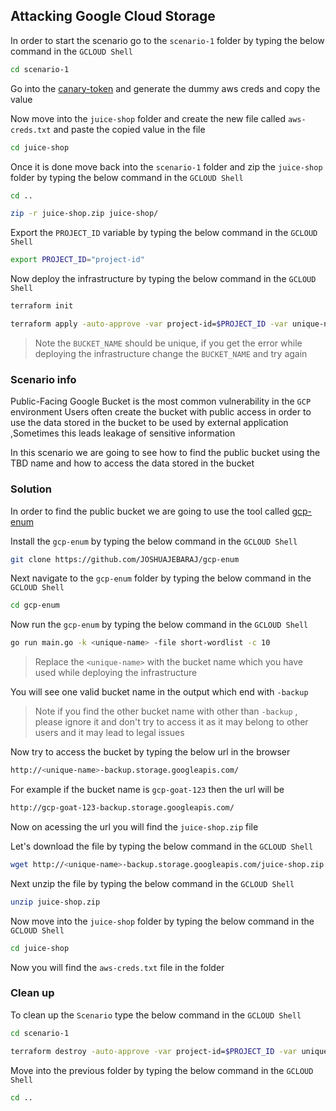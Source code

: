 ## Attacking Google Cloud Storage

In order to start the scenario go to the `scenario-1` folder by typing the below command in the `GCLOUD Shell`

``` bash
cd scenario-1
```

Go into the [canary-token](https://canarytokens.org/generate#) and generate the dummy aws creds and copy the value 

Now move into the `juice-shop` folder and create the new file called `aws-creds.txt` and paste the copied value in the file 

``` bash
cd juice-shop
```

Once it is done move back into the `scenario-1` folder and zip the `juice-shop` folder by typing the below command in the `GCLOUD Shell`

```bash
cd ..
```
``` bash
zip -r juice-shop.zip juice-shop/
```
Export the `PROJECT_ID` variable by typing the below command in the `GCLOUD Shell`

``` bash
export PROJECT_ID="project-id"
```

Now deploy the infrastructure by typing the below command in the `GCLOUD Shell`

``` bash
terraform init
```

```bash
terraform apply -auto-approve -var project-id=$PROJECT_ID -var unique-name=<BUCKET_NAME>
```

> Note the `BUCKET_NAME` should be unique, if you get the error while deploying the infrastructure change the `BUCKET_NAME` and try again


### Scenario info

Public-Facing Google Bucket is the most common vulnerability in the `GCP` environment Users often create the bucket with public access in order to use the data stored in the bucket to be used by external application ,Sometimes this leads leakage of sensitive information

In this scenario we are going to see how to find the public bucket using the TBD name and how to access the data stored in the bucket 


### Solution 
In order to find the public bucket we are going to use the tool called [gcp-enum](https://github.com/JOSHUAJEBARAJ/gcp-enum)


Install the `gcp-enum` by typing the below command in the `GCLOUD Shell`

``` bash
git clone https://github.com/JOSHUAJEBARAJ/gcp-enum
```

Next navigate to the `gcp-enum` folder by typing the below command in the `GCLOUD Shell`

``` bash
cd gcp-enum
```

Now run the `gcp-enum` by typing the below command in the `GCLOUD Shell`

``` bash
go run main.go -k <unique-name> -file short-wordlist -c 10
```

> Replace the `<unique-name>` with the bucket name which you have used while deploying the infrastructure

You will see one valid bucket name in the output which end with `-backup`



> Note if you find the other bucket name with other than `-backup` , please ignore it and don't try to access it as it may belong to other users and it may lead to legal issues

Now try to access the bucket by typing the below url in the browser

``` bash
http://<unique-name>-backup.storage.googleapis.com/
```

For example if the bucket name is `gcp-goat-123` then the url will be 

``` bash
http://gcp-goat-123-backup.storage.googleapis.com/
```


Now on acessing the url you will find the `juice-shop.zip` file

Let's download the file by typing the below command in the `GCLOUD Shell`

``` bash
wget http://<unique-name>-backup.storage.googleapis.com/juice-shop.zip
```

Next unzip the file by typing the below command in the `GCLOUD Shell`

``` bash
unzip juice-shop.zip
```

Now move into the `juice-shop` folder by typing the below command in the `GCLOUD Shell`

``` bash
cd juice-shop
```

Now you will find the `aws-creds.txt` file in the folder

### Clean up

To clean up the `Scenario` type the below command in the `GCLOUD Shell`

``` bash
cd scenario-1
```

```bash
terraform destroy -auto-approve -var project-id=$PROJECT_ID -var unique-name=<unique-name> 
```

Move into the previous folder by typing the below command in the `GCLOUD Shell`

``` bash
cd ..
```